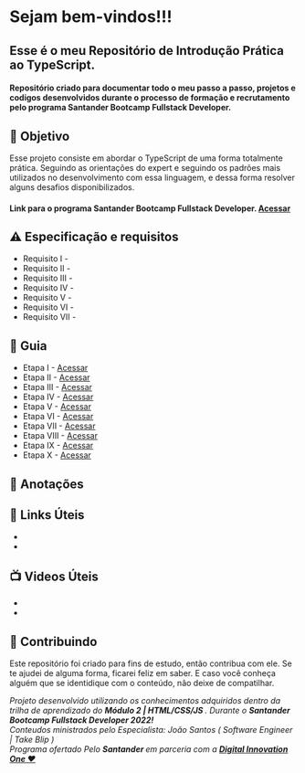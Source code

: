 <h1> Sejam bem-vindos!!! </h1>
<h2> Esse é o meu Repositório de Introdução Prática ao TypeScript. </h2>

<h4> 
Repositório criado para documentar todo o meu passo a passo, projetos e codigos desenvolvidos durante o processo de formação e recrutamento pelo programa Santander Bootcamp Fullstack Developer. 
</h4>


<h2> 🎯 Objetivo </h2>
Esse projeto consiste em abordar o TypeScript de uma forma totalmente prática. Seguindo as orientações do expert e seguindo os padrões mais utilizados no desenvolvimento com essa linguagem, e dessa forma resolver alguns desafios disponibilizados.

<h4> 
 Link para o programa Santander Bootcamp Fullstack Developer.
 <a href="https://app.becas-santander.com/pt-BR/program/bolsas-santander-tecnologia-santander-bootcamp-2022"> <strong> Acessar </strong></a>
</h4>



<h2 dir="auto"> ⚠️ Especificação e requisitos </h2>
<ul dir="auto">
<li> Requisito I -   </li>
<li> Requisito II -   </li>
<li> Requisito III -    </li>
<li> Requisito IV -   </li>
<li> Requisito V -    </li>
<li> Requisito VI -    </li>
<li> Requisito VII -    </li>
</ul>


<h2 dir="auto"> 🚦 Guia </h2>
<ul dir="auto">
<li> Etapa I - <a href=" https:// "> Acessar </a></li>
<li> Etapa II - <a href=" https:// "> Acessar </a></li>
<li> Etapa III - <a href=" https:// "> Acessar </a></li>
<li> Etapa IV -  <a href=" https:// "> Acessar </a></li>
<li> Etapa V -  <a href=" https:// "> Acessar </a></li>
<li> Etapa VI -  <a href=" https:// "> Acessar </a></li>
<li> Etapa VII - <a href=" https:// "> Acessar </a></li>
<li> Etapa VIII - <a href=" https:// "> Acessar </a></li>
<li> Etapa IX - <a href=" https:// "> Acessar </a></li>
<li> Etapa X -  <a href=" https:// "> Acessar </a></li>
</ul>

<h2 dir="auto"> 📖 Anotações </h2>

<h2 dir="auto"> 🔗 Links Úteis </h2>
<ul dir="auto">
<li><a href="https://">  </a></li>
<li><a href="https://">  </a></li>

</ul>
<h2 dir="auto"> 📺 Videos Úteis </h2>
<ul dir="auto">
<li><a href="https://">  </a></li>
<li><a href="https://">  </a></li>
</ul>


<h2 dir="auto"> 🤝 Contribuindo </h2>
<p dir="auto">Este repositório foi criado para fins de estudo, então contribua com ele. Se te ajudei de alguma forma, ficarei feliz em
saber. E caso você conheça alguém que se identidique com o conteúdo, não deixe de compatilhar.</p>

<p dir="auto"> 
 <em>
  Projeto desenvolvido utilizando os conhecimentos adquiridos dentro da trilha de aprendizado do <strong> Módulo 2 | HTML/CSS/JS </strong>. Durante o 
  <strong> Santander Bootcamp Fullstack Developer 2022! </strong><br>
  Conteudos ministrados pelo Especialista: João Santos ( Software Engineer | Take Blip ) <br>
  Programa ofertado Pelo <strong> Santander </strong> em parceria com a <a href="https://www.dio.me/"> <strong>  Digital Innovation One ❤️ </strong> </a>
 </em> 
</p>
